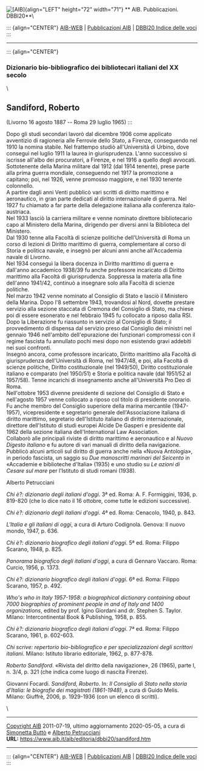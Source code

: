 ![\[AIB\]](/aib/wi/aibv72.gif){align="LEFT" height="72" width="71"}
** AIB. Pubblicazioni. DBBI20**\

::: {align="CENTER"}
[AIB-WEB](/) \| [Pubblicazioni AIB](/pubblicazioni/) \| [DBBI20 Indice
delle voci](dbbi20.htm)
:::

------------------------------------------------------------------------

::: {align="CENTER"}
### Dizionario bio-bibliografico dei bibliotecari italiani del XX secolo

\

## Sandiford, Roberto

(Livorno 16 agosto 1887 -- Roma 29 luglio 1965)
:::

Dopo gli studi secondari lavorò dal dicembre 1906 come applicato
avventizio di ragioneria alle Ferrovie dello Stato, a Firenze,
conseguendo nel 1910 la nomina stabile. Nel frattempo studiò
all\'Università di Urbino, dove conseguì nel luglio 1911 la laurea in
giurisprudenza. L\'anno successivo si iscrisse all\'albo dei
procuratori, a Firenze, e nel 1916 a quello degli avvocati.\
Sottotenente della Marina militare dal 1912 (dal 1914 tenente), prese
parte alla prima guerra mondiale, conseguendo nel 1917 la promozione a
capitano; poi, nel 1926, venne promosso maggiore, e nel 1930 tenente
colonnello.\
A partire dagli anni Venti pubblicò vari scritti di diritto marittimo e
aeronautico, in gran parte dedicati al diritto internazionale di guerra.
Nel 1927 fu chiamato a far parte della delegazione italiana alla
conferenza italo-austriaca.\
Nel 1933 lasciò la carriera militare e venne nominato direttore
bibliotecario capo al Ministero della Marina, dirigendo per diversi anni
la Biblioteca del Ministero.\
Dal 1930 tenne alla Facoltà di scienze politiche dell\'Università di
Roma un corso di lezioni di Diritto marittimo di guerra, complementare
al corso di Storia e politica navale, e insegnò per alcuni anni anche
all\'Accademia navale di Livorno.\
Nel 1934 conseguì la libera docenza in Diritto marittimo di guerra e
dall\'anno accademico 1938/39 fu anche professore incaricato di Diritto
marittimo alla Facoltà di giurisprudenza. Soppressa la materia alla fine
dell\'anno 1941/42, continuò a insegnare solo alla Facoltà di scienze
politiche.\
Nel marzo 1942 venne nominato al Consiglio di Stato e lasciò il
Ministero della Marina. Dopo l\'8 settembre 1943, trovandosi al Nord,
dovette prestare servizio alla sezione staccata di Cremona del Consiglio
di Stato, ma chiese poi di essere esonerato e nel febbraio 1945 fu
collocato a riposo dalla RSI.\
Dopo la Liberazione fu riassunto in servizio al Consiglio di Stato; il
provvedimento di dispensa dal servizio preso dal Consiglio dei ministri
nel gennaio 1946 nell\'ambito dell\'epurazione dei funzionari
compromessi con il regime fascista fu annullato pochi mesi dopo non
esistendo gravi addebiti nei suoi confronti.\
Insegnò ancora, come professore incaricato, Diritto marittimo alla
Facoltà di giurisprudenza dell\'Università di Roma, nel 1947/48, e poi,
alla Facoltà di scienze politiche, Diritto costituzionale (nel 1949/50),
Diritto costituzionale italiano e comparato (nel 1950/51) e Storia e
politica navale (dal 1951/52 al 1957/58). Tenne incarichi di
insegnamento anche all\'Università Pro Deo di Roma.\
Nell\'ottobre 1953 divenne presidente di sezione del Consiglio di Stato
e nell\'agosto 1957 venne collocato a riposo col titolo di presidente
onorario.\
Fu anche membro del Consiglio superiore della marina mercantile
(1947-1957), vicepresidente e segretario generale dell\'Associazione
italiana di diritto marittimo, segretario dell\'Istituto italiano di
diritto internazionale, direttore dell\'Istituto di studi europei Alcide
De Gasperi e presidente dal 1962 della sezione italiana
dell\'International Law Association.\
Collaborò alle principali riviste di diritto marittimo e aeronautico e
al *Nuovo Digesto italiano* e fu autore di vari manuali di diritto della
navigazione. Pubblicò alcuni articoli sul diritto di guerra anche nella
«Nuova Antologia», in periodo fascista, un saggio su *Due manoscritti
marinari del Seicento* in «Accademie e biblioteche d\'Italia» (1935) e
uno studio su *Le azioni di Cesare sul mare* per l\'Istituto di studi
romani (1938).

Alberto Petrucciani

*Chi è?: dizionario degli italiani d\'oggi*. 3ª ed. Roma: A. F.
Formiggini, 1936, p. 819-820 (che lo dice nato il 16 ottobre, come tutte
le edizioni successive).

*Chi è?: dizionario degli italiani d\'oggi*. 4ª ed. Roma: Cenacolo,
1940, p. 843.

*L\'Italia e gli italiani di oggi*, a cura di Arturo Codignola. Genova:
Il nuovo mondo, 1947, p. 636.

*Chi è?: dizionario biografico degli italiani d\'oggi*. 5ª ed. Roma:
Filippo Scarano, 1948, p. 825.

*Panorama biografico degli italiani d\'oggi*, a cura di Gennaro Vaccaro.
Roma: Curcio, 1956, p. 1373.

*Chi è?: dizionario biografico degli italiani d\'oggi*. 6ª ed. Roma:
Filippo Scarano, 1957, p. 492.

*Who\'s who in Italy 1957-1958: a biographical dictionary containing
about 7000 biographies of prominent people in and of Italy and 1400
organizations*, edited by prof. Igino Giordani and dr. Stephen S.
Taylor. Milano: Intercontinental Book & Publishing, 1958, p. 855.

*Chi è?: dizionario biografico degli italiani d\'oggi*. 7ª ed. Roma:
Filippo Scarano, 1961, p. 602-603.

*Chi scrive: repertorio bio-bibliografico e per specializzazioni degli
scrittori italiani*. Milano: Istituto librario editoriale, 1962, p.
877-878.

*Roberto Sandiford*. «Rivista del diritto della navigazione», 26 (1965),
parte I, n. 3/4, p. 321 (che indica come luogo di nascita Firenze).

Giovanni Focardi. *Sandiford, Roberto*. In: *Il Consiglio di Stato nella
storia d\'Italia: le biografie dei magistrati (1861-1948)*, a cura di
Guido Melis. Milano: Giuffrè, 2006, p. 1929-1936 (con un elenco di
scritti).

\

------------------------------------------------------------------------

[Copyright AIB](/su-questo-sito/dichiarazione-di-copyright-aib-web/)
2011-07-19, ultimo aggiornamento 2020-05-05, a cura di [Simonetta
Buttò](/aib/redazione3.htm) e [Alberto
Petrucciani](/su-questo-sito/redazione-aib-web/)\
**URL:** https://www.aib.it/aib/editoria/dbbi20/sandiford.htm

------------------------------------------------------------------------

::: {align="CENTER"}
[AIB-WEB](/) \| [Pubblicazioni AIB](/pubblicazioni/) \| [DBBI20 Indice
delle voci](dbbi20.htm)
:::
